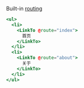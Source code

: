 Built-in <a href="https://guides.emberjs.com/release/routing/linking-between-routes/">routing</a>

```hbs
<ul>
  <li>
    <LinkTo @route="index">
      首页
    </LinkTo>
  </li>
  <li>
    <LinkTo @route="about">
      关于
    </LinkTo>
  </li>
</ul>
```
